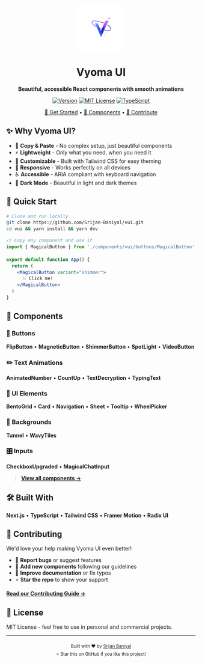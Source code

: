 <div align="center">
  <img src="public/VyomaUI.svg" alt="Vyoma UI" width="120" height="120" />
  
  # Vyoma UI
  
  **Beautiful, accessible React components with smooth animations**
  
  [![Version](https://img.shields.io/badge/Version-1.2.4-brightgreen?style=flat-square)](https://github.com/srijanbaniyal/vyoma-ui/releases)
  [![MIT License](https://img.shields.io/badge/License-MIT-green?style=flat-square)](LICENSE)
  [![TypeScript](https://img.shields.io/badge/TypeScript-Ready-blue?style=flat-square)](https://www.typescriptlang.org/)

  [🚀 Get Started](#quick-start) • [📖 Components](#components) • [🤝 Contribute](#contributing)
</div>

## ✨ Why Vyoma UI?

- 🎯 **Copy & Paste** - No complex setup, just beautiful components
- ⚡ **Lightweight** - Only what you need, when you need it
- 🎨 **Customizable** - Built with Tailwind CSS for easy theming
- 📱 **Responsive** - Works perfectly on all devices
- ♿ **Accessible** - ARIA compliant with keyboard navigation
- 🌙 **Dark Mode** - Beautiful in light and dark themes

## 🚀 Quick Start

```bash
# Clone and run locally
git clone https://github.com/Srijan-Baniyal/vui.git
cd vui && yarn install && yarn dev
```

```jsx
// Copy any component and use it
import { MagicalButton } from './components/vui/buttons/MagicalButton'

export default function App() {
  return (
    <MagicalButton variant="shimmer">
      ✨ Click me!
    </MagicalButton>
  )
}
```

## 🎨 Components

### 🔘 Buttons

**FlipButton** • **MagneticButton** • **ShimmerButton** • **SpotLight** • **VideoButton**

### ✏️ Text Animations  

**AnimatedNumber** • **CountUp** • **TextDecryption** • **TypingText**

### 🧩 UI Elements

**BentoGrid** • **Card** • **Navigation** • **Sheet** • **Tooltip** • **WheelPicker**

### 🌊 Backgrounds

**Tunnel** • **WavyTiles**

### 🎛️ Inputs

**CheckboxUpgraded** • **MagicalChatInput**

> **[View all components →](http://localhost:3000/showcase)**

## 🛠️ Built With

**Next.js** • **TypeScript** • **Tailwind CSS** • **Framer Motion** • **Radix UI**

## 🤝 Contributing

We'd love your help making Vyoma UI even better!

- 🐛 **Report bugs** or suggest features
- 🎨 **Add new components** following our guidelines  
- 📝 **Improve documentation** or fix typos
- ⭐ **Star the repo** to show your support

**[Read our Contributing Guide →](CONTRIBUTING.md)**

## 📄 License

MIT License - feel free to use in personal and commercial projects.

---

<div align="center">
  <sub>Built with ❤️ by <a href="https://srijanbaniyal.com">Srijan Baniyal</a></sub>
  <br />
  <sub>⭐ Star this on GitHub if you like this project!</sub>
</div>
